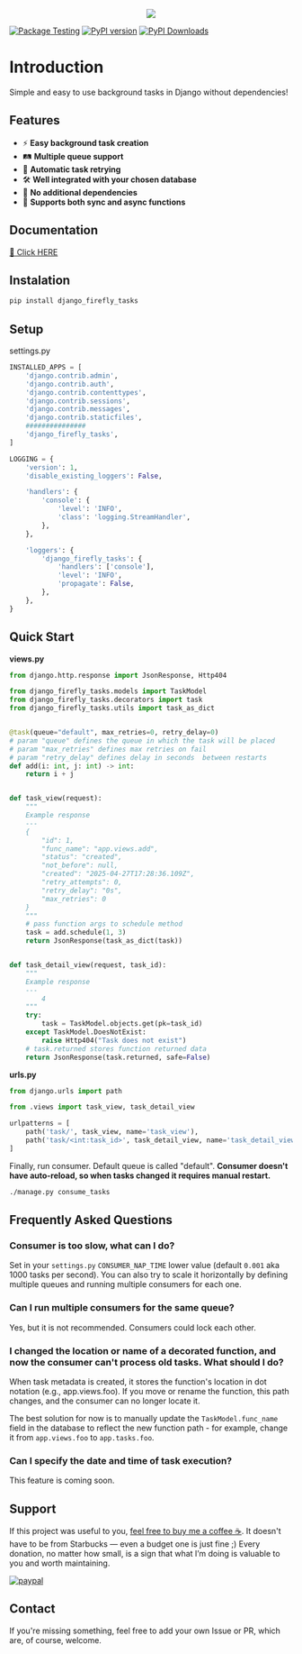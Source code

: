 <p align="center">
  <img src="https://i.imgur.com/kshLe4w.png">
</p>

[![Package Testing](https://github.com/lukas346/django_firefly_tasks/actions/workflows/testing.yml/badge.svg)](https://github.com/lukas346/django_firefly_tasks/actions/workflows/testing.yml)
[![PyPI version](https://badge.fury.io/py/django-firefly-tasks.svg)](https://badge.fury.io/py/django-firefly-tasks)
[![PyPI Downloads](https://static.pepy.tech/badge/django-firefly-tasks)](https://pepy.tech/projects/django-firefly-tasks)

# Introduction

Simple and easy to use background tasks in Django without dependencies!

## Features

* ⚡ **Easy background task creation**
* 🛤️ **Multiple queue support**
* 🔄 **Automatic task retrying**
* 🛠️ **Well integrated with your chosen database**
* 🚫 **No additional dependencies**
* 🔀 **Supports both sync and async functions**

## Documentation

[🙂 Click HERE ](https://lukas346.github.io/django_firefly_tasks/)

## Instalation

```bash
pip install django_firefly_tasks
```

## Setup
settings.py
```python
INSTALLED_APPS = [
    'django.contrib.admin',
    'django.contrib.auth',
    'django.contrib.contenttypes',
    'django.contrib.sessions',
    'django.contrib.messages',
    'django.contrib.staticfiles',
    ###############
    'django_firefly_tasks',
]

LOGGING = {
    'version': 1,
    'disable_existing_loggers': False,

    'handlers': {
        'console': {
            'level': 'INFO',
            'class': 'logging.StreamHandler',
        },
    },

    'loggers': {
        'django_firefly_tasks': {
            'handlers': ['console'],
            'level': 'INFO',
            'propagate': False,
        },
    },
}
```

## Quick Start
**views.py**
```python
from django.http.response import JsonResponse, Http404

from django_firefly_tasks.models import TaskModel
from django_firefly_tasks.decorators import task
from django_firefly_tasks.utils import task_as_dict


@task(queue="default", max_retries=0, retry_delay=0)
# param "queue" defines the queue in which the task will be placed
# param "max_retries" defines max retries on fail
# param "retry_delay" defines delay in seconds  between restarts
def add(i: int, j: int) -> int:
    return i + j


def task_view(request):
    """
    Example response
    ---
    {
        "id": 1,
        "func_name": "app.views.add",
        "status": "created",
        "not_before": null,
        "created": "2025-04-27T17:28:36.109Z",
        "retry_attempts": 0,
        "retry_delay": "0s",
        "max_retries": 0
    }
    """
    # pass function args to schedule method
    task = add.schedule(1, 3)
    return JsonResponse(task_as_dict(task))


def task_detail_view(request, task_id):
    """
    Example response
    ---
        4
    """
    try:
        task = TaskModel.objects.get(pk=task_id)
    except TaskModel.DoesNotExist:
        raise Http404("Task does not exist")
    # task.returned stores function returned data 
    return JsonResponse(task.returned, safe=False)
```
**urls.py**
```python
from django.urls import path

from .views import task_view, task_detail_view

urlpatterns = [
    path('task/', task_view, name='task_view'),
    path('task/<int:task_id>', task_detail_view, name='task_detail_view'),
]
```

Finally, run consumer. Default queue is called "default". **Consumer doesn't have  auto-reload, so when tasks changed it requires manual restart.**
```bash
./manage.py consume_tasks
```

## Frequently Asked Questions
### Consumer is too slow, what can I do?
Set in your `settings.py` `CONSUMER_NAP_TIME` lower value (default `0.001` aka 1000 tasks per second). You can also try to scale it horizontally by defining multiple queues and running multiple consumers for each one.
### Can I run multiple consumers for the same queue?
Yes, but it is not recommended. Consumers could lock each other.
### I changed the location or name of a decorated function, and now the consumer can't process old tasks. What should I do?
When task metadata is created, it stores the function's location in dot notation (e.g., app.views.foo). If you move or rename the function, this path changes, and the consumer can no longer locate it.

The best solution for now is to manually update the `TaskModel.func_name` field in the database to reflect the new function path - for example, change it from `app.views.foo` to `app.tasks.foo`.
### Can I specify the date and time of task execution?
This feature is coming soon.

## Support

If this project was useful to you, [feel free to buy me a coffee ☕](https://www.paypal.com/donate/?hosted_button_id=Q7LLNBFFFY57Q). It doesn't have to be from Starbucks — even a budget one is just fine ;) Every donation, no matter how small, is a sign that what I’m doing is valuable to you and worth maintaining.

[![paypal](https://www.paypalobjects.com/en_US/i/btn/btn_donateCC_LG.gif)](https://www.paypal.com/donate/?hosted_button_id=Q7LLNBFFFY57Q)

## Contact
If you're missing something, feel free to add your own Issue or PR, which are, of course, welcome.

